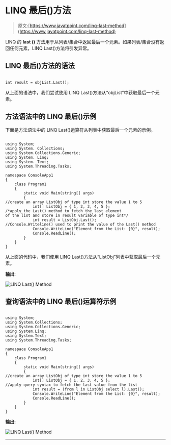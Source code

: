 # LINQ 最后()方法

> 原文:[https://www.javatpoint.com/linq-last-method](https://www.javatpoint.com/linq-last-method)

LINQ 的 **last ()** 方法用于从列表/集合中返回最后一个元素。如果列表/集合没有返回任何元素，LINQ Last()方法将引发异常。

## LINQ 最后()方法的语法

```

int result = objList.Last();

```

从上面的语法中，我们尝试使用 LINQ Last()方法从“objList”中获取最后一个元素。

## 方法语法中的 LINQ 最后()示例

下面是方法语法中的 LINQ Last()运算符从列表中获取最后一个元素的示例。

```

using System;
using System. Collections;
using System.Collections.Generic;
using System. Linq;
using System. Text;
using System.Threading.Tasks;

namespace ConsoleApp1
{
    class Program1
    {
        static void Main(string[] args)
        {
//create an array ListObj of type int store the value 1 to 5
            int[] ListObj = { 1, 2, 3, 4, 5 };
/*apply the Last() method to fetch the last element 
of the list and store in result variable of type int*/
            int result = ListObj.Last();
//Console.Writeline() used to print the value of the Last() method
            Console.WriteLine("Element from the List: {0}", result);
            Console.ReadLine();
        }
    }
}

```

从上面的代码中，我们使用 LINQ Last()方法从“ListObj”列表中获取最后一个元素。

**输出:**

![LINQ Last() Method](../Images/f3ef8e3fc07f4f18acc3c21d19afcf40.png)

## 查询语法中的 LINQ 最后()运算符示例

```

using System;
using System.Collections;
using System.Collections.Generic;
using System.Linq;
using System.Text;
using System.Threading.Tasks;

namespace ConsoleApp1
{
    class Program1
    {
        static void Main(string[] args)
        {
//create an array ListObj of type int store the value 1 to 5
            int[] ListObj = { 1, 2, 3, 4, 5 };
//apply query syntax to fetch the last value from the list
            int result = (from l in ListObj select l).Last();
            Console.WriteLine("Element from the List: {0}", result);
            Console.ReadLine();
        }
    }
}

```

**输出:**

![LINQ Last() Method](../Images/6e52161a70305c6b0aac0dd83366b73b.png)

* * *